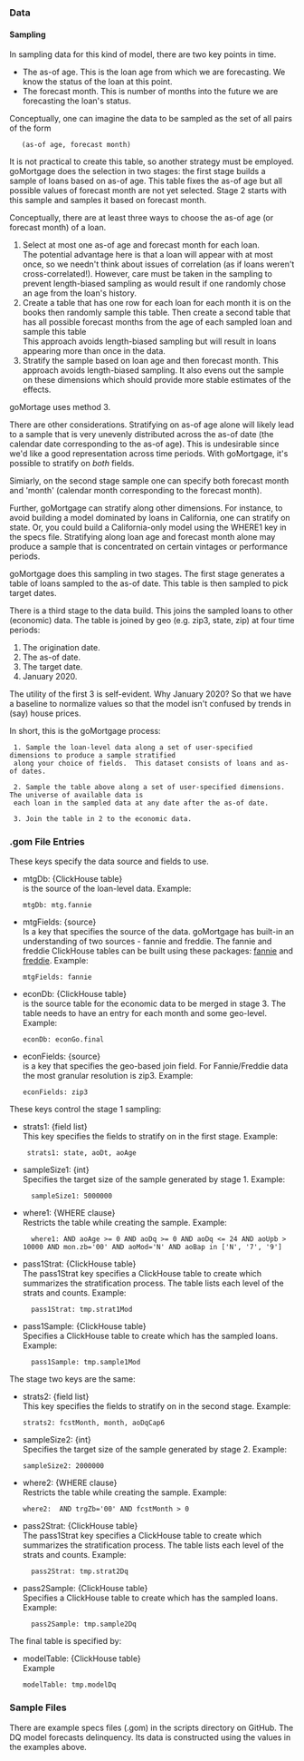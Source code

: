 ### Data

#### Sampling

In sampling data for this kind of model, there are two key points in time.

- The as-of age.  This is the loan age from which we are forecasting.  We know the status of the loan at this point.
- The forecast month.  This is number of months into the future we are forecasting the loan's status.

Conceptually, one can imagine the data to be sampled as the set of all pairs of the form

       (as-of age, forecast month)

It is not practical to create this table, so another strategy must be employed. goMortgage does the selection in two
stages: the first stage builds a sample of loans based on as-of age. This table fixes the as-of age but all possible values
of forecast month are not yet selected. Stage 2 starts with this sample and samples it based on forecast month.

Conceptually, there are at least three ways to choose the as-of age (or forecast month) of a loan.

1. Select at most one as-of age and forecast month for each loan.<br>
The potential advantage here is that a loan will appear with at most once, so we
needn't think about issues of correlation (as if loans weren't cross-correlated!).  However, care must
be taken in the sampling to prevent length-biased sampling as would result if one randomly chose an age from the
loan's history.
2. Create a table that has one row for each loan for each month it is on the books then randomly sample this table. Then
create a second table that has all possible forecast months from the age of each sampled loan and sample this table<br>
This approach avoids length-biased sampling but will result in loans appearing more than once in the data.
3. Stratify the sample based on loan age and then forecast month.  This approach avoids length-biased sampling.  It also
evens out the sample on these dimensions which should provide more stable estimates of the effects.

goMortage uses method 3.

There are other considerations.  Stratifying on as-of age alone will likely lead to a sample that is very unevenly
distributed across the as-of date (the calendar date corresponding to the as-of age).  This is undesirable since
we'd like a good representation across time periods. With goMortgage, it's possible to stratify on *both* fields.

Simiarly, on the second stage sample one can specify both forecast month and 'month' (calendar month corresponding to
the forecast month).

Further, goMortgage can stratify along other dimensions.
For instance, to avoid building a model dominated by loans in California, one can stratify on state.
Or, you could build a California-only model using the WHERE1 key in the specs file.  Stratifying along
loan age and forecast month alone may produce a sample that is concentrated on certain vintages or performance
periods.

goMortgage does this sampling in two stages. The first stage generates a table of loans sampled to the
as-of date.  This table is then sampled to pick target dates.

There is a third stage to the data build. This joins the sampled loans to other (economic) data.  The table
is joined by geo (e.g. zip3, state, zip) at four time periods:

1. The origination date.
2. The as-of date.
3. The target date.
4. January 2020.

The utility of the first 3 is self-evident.  Why January 2020? So that we have a baseline to normalize
values so that the model isn't confused by trends in (say) house prices.

In short, this is the goMortgage process:

     1. Sample the loan-level data along a set of user-specified dimensions to produce a sample stratified
     along your choice of fields.  This dataset consists of loans and as-of dates.

     2. Sample the table above along a set of user-specified dimensions. The universe of available data is
     each loan in the sampled data at any date after the as-of date.

     3. Join the table in 2 to the economic data.


### .gom File Entries

These keys specify the data source and fields to use.

- mtgDb: {ClickHouse table}<br>is the source of the loan-level data. Example:

      mtgDb: mtg.fannie

- mtgFields: {source}<br>Is a key that specifies the source of the data.  goMortgage has built-in an understanding
of two sources - fannie and freddie. The fannie and freddie ClickHouse tables can be built using these
packages: [fannie](https://pkg.go.dev/github.com/invertedv/fannie) and 
[freddie](https://pkg.go.dev/github.com/invertedv/freddie).
Example:

      mtgFields: fannie

- econDb: {ClickHouse table}<br>is the source table for the economic data to be merged in stage 3. The table
needs to have an entry for each month and some geo-level. Example:

      econDb: econGo.final

- econFields: {source}<br>is a key that specifies the geo-based join field.  For Fannie/Freddie data the
most granular resolution is zip3. Example:

      econFields: zip3

These keys control the stage 1 sampling:

- strats1: {field list} <br>This key specifies the fields to stratify on in the first stage. Example:

       strats1: state, aoDt, aoAge

- sampleSize1: {int}<br>Specifies the target size of the sample generated by stage 1. Example:

        sampleSize1: 5000000
 
- where1: {WHERE clause}<br>Restricts the table while creating the sample. Example:

        where1: AND aoAge >= 0 AND aoDq >= 0 AND aoDq <= 24 AND aoUpb > 10000 AND mon.zb='00' AND aoMod='N' AND aoBap in ['N', '7', '9']

- pass1Strat: {ClickHouse table}<br>The pass1Strat key specifies a ClickHouse table to create which summarizes the
stratification process.  The table lists each level of the strats and counts. Example:

        pass1Strat: tmp.strat1Mod
 
- pass1Sample: {ClickHouse table}<br>Specifies a ClickHouse table to create which has the sampled loans. Example:

        pass1Sample: tmp.sample1Mod

The stage two keys are the same:

- strats2: {field list} <br>This key specifies the fields to stratify on in the second stage. Example:

      strats2: fcstMonth, month, aoDqCap6

- sampleSize2: {int}<br>Specifies the target size of the sample generated by stage 2. Example:

      sampleSize2: 2000000

- where2: {WHERE clause}<br>Restricts the table while creating the sample. Example:

      where2:  AND trgZb='00' AND fcstMonth > 0

- pass2Strat: {ClickHouse table}<br>The pass1Strat key specifies a ClickHouse table to create which summarizes the
  stratification process.  The table lists each level of the strats and counts. Example:

        pass2Strat: tmp.strat2Dq

- pass2Sample: {ClickHouse table}<br>Specifies a ClickHouse table to create which has the sampled loans. Example:

        pass2Sample: tmp.sample2Dq

The final table is specified by:

- modelTable: {ClickHouse table}<br>Example

      modelTable: tmp.modelDq

### Sample Files

There are example specs files (.gom) in the scripts directory on GitHub.  The DQ model forecasts delinquency.
Its data is constructed using the values in the examples above.
